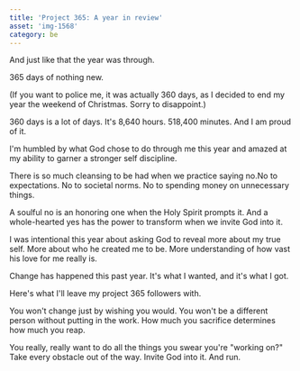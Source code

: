 ```yaml
---
title: 'Project 365: A year in review'
asset: 'img-1568'
category: be
---
```


And just like that the year was through.

365 days of nothing new.

(If you want to police me, it was actually 360 days, as I decided to end my year the weekend of Christmas. Sorry to disappoint.)

360 days is a lot of days. It's 8,640 hours. 518,400 minutes. And I am proud of it.

I'm humbled by what God chose to do through me this year and amazed at my ability to garner a stronger self discipline.

There is so much cleansing to be had when we practice saying no.No to expectations. No to societal norms. No to spending money on unnecessary things.

A soulful no is an honoring one when the Holy Spirit prompts it. And a whole-hearted yes has the power to transform when we invite God into it.

I was intentional this year about asking God to reveal more about my true self. More about who he created me to be. More understanding of how vast his love for me really is.

Change has happened this past year. It's what I wanted, and it's what I got.

Here's what I'll leave my project 365 followers with.

You won't change just by wishing you would. You won't be a different person without putting in the work. How much you sacrifice determines how much you reap.

You really, really want to do all the things you swear you're "working on?" Take every obstacle out of the way. Invite God into it. And run. 



